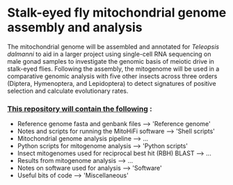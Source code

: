 # Stalk-eyed fly mitochondrial genome assembly and analysis 
The mitochondrial genome will be assembled and annotated for _Teleopsis dalmanni_ to aid in a larger project using single-cell RNA sequencing on male gonad samples to investigate the genomic basis of meiotic drive in stalk-eyed flies. Following the assembly, the mitogenome will be used in a comparative genomic  analysis with five other insects across three orders (Diptera, Hymenoptera, and Lepidoptera) to detect signatures of positive selection and calculate evolutionary rates. 

### <ins> This repository will contain the following</ins> : 
- Reference genome fasta and genbank files                       --> 'Reference genome'
- Notes and scripts for running the MitoHiFi software            --> 'Shell scripts'
- Mitochondrial genome analysis pipeline                         --> ...
- Python scripts for mitogenome analysis                         --> 'Python scripts'
- Insect mitogenomes used for reciprocal best hit (RBH) BLAST    --> ...
- Results from mitogenome analysis                               --> ...
- Notes on software used for analysis                            --> 'Software'
- Useful bits of code                                            --> 'Miscellaneous'
